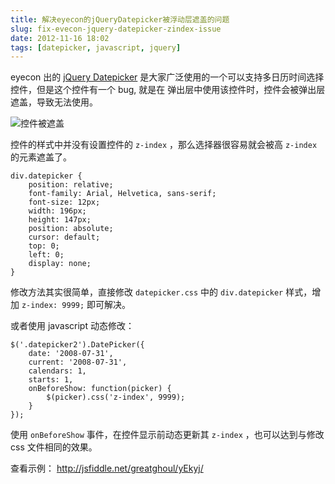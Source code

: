 ```yaml
---
title: 解决eyecon的jQueryDatepicker被浮动层遮盖的问题
slug: fix-evecon-jquery-datepicker-zindex-issue
date: 2012-11-16 18:02
tags: [datepicker, javascript, jquery]
---
```


eyecon 出的 [jQuery Datepicker][1] 是大家广泛使用的一个可以支持多日历时间选择控件，但是这个控件有一个 bug, 就是在
弹出层中使用该控件时，控件会被弹出层遮盖，导致无法使用。

![控件被遮盖](http://s.yunio.com/public/previews/token/V13dew/size/700/?r=a.jpg)

控件的样式中并没有设置控件的 `z-index` ，那么选择器很容易就会被高 `z-index` 的元素遮盖了。

    div.datepicker {
        position: relative;
        font-family: Arial, Helvetica, sans-serif;
        font-size: 12px;
        width: 196px;
        height: 147px;
        position: absolute;
        cursor: default;
        top: 0;
        left: 0;
        display: none;
    }

修改方法其实很简单，直接修改 `datepicker.css` 中的 `div.datepicker` 样式，增加 `z-index: 9999;` 即可解决。

或者使用 javascript 动态修改：

    $('.datepicker2').DatePicker({
        date: '2008-07-31',
        current: '2008-07-31',
        calendars: 1,
        starts: 1,
        onBeforeShow: function(picker) {
            $(picker).css('z-index', 9999);
        }
    });

使用 `onBeforeShow` 事件，在控件显示前动态更新其 `z-index` ，也可以达到与修改 css 文件相同的效果。

查看示例： <http://jsfiddle.net/greatghoul/yEkyj/>

[1]: http://www.eyecon.ro/datepicker/#about
